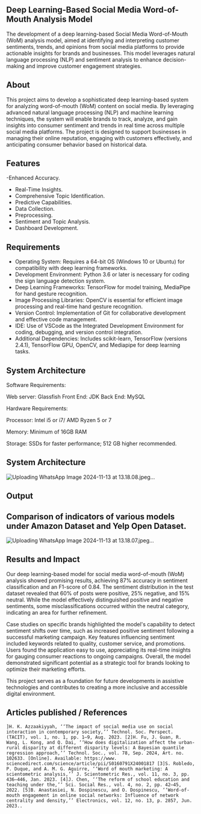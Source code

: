 ## Deep Learning-Based Social Media Word-of-Mouth Analysis Model
The development of a deep learning-based Social Media Word-of-Mouth (WoM) analysis model, aimed at identifying and interpreting customer sentiments, trends, and opinions from social media platforms to provide actionable insights for brands and businesses. This model leverages natural language processing (NLP) and sentiment analysis to enhance decision-making and improve customer engagement strategies.

## About

This project aims to develop a sophisticated deep learning-based system for analyzing word-of-mouth (WoM) content on social media. By leveraging advanced natural language processing (NLP) and machine learning techniques, the system will enable brands to track, analyze, and gain insights into consumer sentiment and trends in real time across multiple social media platforms. The project is designed to support businesses in managing their online reputation, engaging with customers effectively, and anticipating consumer behavior based on historical data.

## Features
<!--List the features of the project as shown below-->
-Enhanced Accuracy.
- Real-Time Insights.
- Comprehensive Topic Identification.
- Predictive Capabilities.
- Data Collection.
- Preprocessing.
- Sentiment and Topic Analysis.
- Dashboard Development.
## Requirements
<!--List the requirements of the project as shown below-->
* Operating System: Requires a 64-bit OS (Windows 10 or Ubuntu) for compatibility with deep learning frameworks.
* Development Environment: Python 3.6 or later is necessary for coding the sign language detection system.
* Deep Learning Frameworks: TensorFlow for model training, MediaPipe for hand gesture recognition.
* Image Processing Libraries: OpenCV is essential for efficient image processing and real-time hand gesture recognition.
* Version Control: Implementation of Git for collaborative development and effective code management.
* IDE: Use of VSCode as the Integrated Development Environment for coding, debugging, and version control integration.
* Additional Dependencies: Includes scikit-learn, TensorFlow (versions 2.4.1), TensorFlow GPU, OpenCV, and Mediapipe for deep learning tasks.

## System Architecture
<!--Embed the system architecture diagram as shown below-->
Software Requirements:

Web server: Glassfish Front End: JDK Back End: MySQL

Hardware Requirements:

Processor: Intel i5 or i7/ AMD Ryzen 5 or 7

Memory: Minimum of 16GB RAM

Storage: SSDs for faster performance; 512 GB higher recommended.

## System Architecture 
![Uploading WhatsApp Image 2024-11-13 at 13.18.08.jpeg…]()




## Output

## Comparison of indicators of various models under Amazon Dataset and Yelp Open Dataset.

![Uploading WhatsApp Image 2024-11-13 at 13.18.07.jpeg…]()




## Results and Impact
<!--Give the results and impact as shown below-->
Our deep learning-based model for social media word-of-mouth (WoM) analysis showed promising results, achieving 87% accuracy in sentiment classification and an F1-score of 0.84. The sentiment distribution in the test dataset revealed that 60% of posts were positive, 25% negative, and 15% neutral. While the model effectively distinguished positive and negative sentiments, some misclassifications occurred within the neutral category, indicating an area for further refinement.

Case studies on specific brands highlighted the model's capability to detect sentiment shifts over time, such as increased positive sentiment following a successful marketing campaign. Key features influencing sentiment included keywords related to quality, customer service, and promotions. Users found the application easy to use, appreciating its real-time insights for gauging consumer reactions to ongoing campaigns. Overall, the model demonstrated significant potential as a strategic tool for brands looking to optimize their marketing efforts.

This project serves as a foundation for future developments in assistive technologies and contributes to creating a more inclusive and accessible digital environment.

## Articles published / References
```
]H. K. Azzaakiyyah, ‘‘The impact of social media use on social interaction in contemporary society,’’ Technol. Soc. Perspect. (TACIT), vol. 1, no. 1, pp. 1–9, Aug. 2023. [2]H. Fu, J. Guan, R. Wang, L. Kong, and Q. Dai, ‘‘How does digitalization affect the urban-rural disparity at different disparity levels: A Bayesian quantile regression approach,’’ Technol. Soc., vol. 78, Sep. 2024, Art. no. 102633. [Online]. Available: https://www. sciencedirect.com/science/article/pii/S0160791X24001817 [3]S. Robledo, P. Duque, and A. M. G. Aguirre, ‘‘Word of mouth marketing: A scientometric analysis,’’ J. Scientometric Res., vol. 11, no. 3, pp. 436–446, Jan. 2023. [4]J. Chen, ‘‘The reform of school education and teaching under the,’’ Sci. Social Res., vol. 4, no. 2, pp. 42–45, 2022. [5]B. Anastasiei, N. Dospinescu, and O. Dospinescu, ‘‘Word-of-mouth engagement in online social networks: Influence of network centrality and density,’’ Electronics, vol. 12, no. 13, p. 2857, Jun. 2023..




